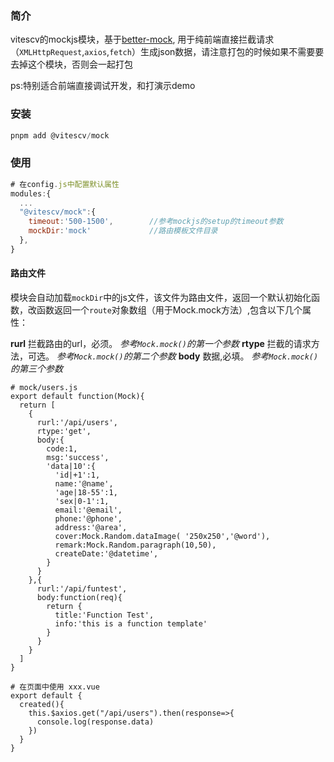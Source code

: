### 简介

vitescv的mockjs模块，基于[better-mock](https://github.com/lavyun/better-mock), 用于纯前端直接拦截请求（`XMLHttpRequest`,`axios`,`fetch`）生成json数据，请注意打包的时候如果不需要要去掉这个模块，否则会一起打包

ps:特别适合前端直接调试开发，和打演示demo

### 安装

```js
pnpm add @vitescv/mock
```

### 使用

```js
# 在config.js中配置默认属性
modules:{
  ...
  "@vitescv/mock":{
    timeout:'500-1500',        //参考mockjs的setup的timeout参数
    mockDir:'mock'             //路由模板文件目录
  },
}
```

#### 路由文件

模块会自动加载`mockDir`中的js文件，该文件为路由文件，返回一个默认初始化函数，改函数返回一个`route`对象数组（用于Mock.mock方法）,包含以下几个属性：

**rurl**  拦截路由的url，必须。    *参考`Mock.mock()`的第一个参数*
**rtype** 拦截的请求方法，可选。    *参考`Mock.mock()`的第二个参数*
**body**  数据,必填。             *参考`Mock.mock()`的第三个参数*

```
# mock/users.js
export default function(Mock){
  return [
    {
      rurl:'/api/users',
      rtype:'get',
      body:{
        code:1,
        msg:'success',
        'data|10':{
          'id|+1':1,
          name:'@name',
          'age|18-55':1,
          'sex|0-1':1,
          email:'@email',
          phone:'@phone',
          address:'@area',
          cover:Mock.Random.dataImage( '250x250','@word'),
          remark:Mock.Random.paragraph(10,50),
          createDate:'@datetime',
        }
      }
    },{
      rurl:'/api/funtest',
      body:function(req){
        return {
          title:'Function Test',
          info:'this is a function template'
        }
      }
    }
  ]
}

# 在页面中使用 xxx.vue
export default {
  created(){
    this.$axios.get("/api/users").then(response=>{
      console.log(response.data)
    })
  }
}

```